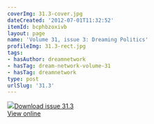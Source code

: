 ```yaml
---
coverImg: 31.3-cover.jpg
dateCreated: '2012-07-01T11:32:52'
itemId: bcphbzoxivb
layout: page
name: 'Volume 31, issue 3: Dreaming Politics'
profileImg: 31.3-rect.jpg
tags:
- hasAuthor: dreamnetwork
- hasTag: dream-network-volume-31
- hasTag: dreamnetwork
type: post
urlSlug: '31.3'
---
```

<img class="card-journal-img" src="../images/31.3-rect.jpg"/><a href="../files/pdfs/Volume_31/31.3_politics.pdf" download="">Download issue 31.3</a><br><a href="../files/pdfs/Volume_31/31.3_politics.pdf">View online</a>